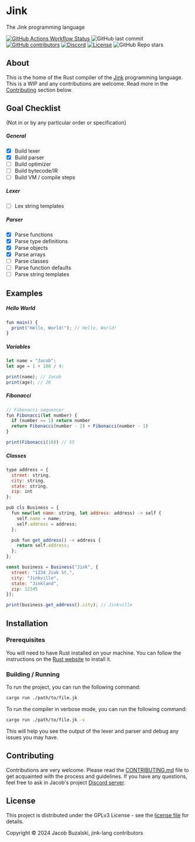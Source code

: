 # Jink 
The Jink programming language

[![GitHub Actions Workflow Status](https://img.shields.io/github/actions/workflow/status/jink-lang/jink/rust.yml?style=for-the-badge&label=Tests)](https://github.com/jink-lang/jink/actions/workflows/rust.yml)
![GitHub last commit](https://img.shields.io/github/last-commit/jink-lang/jink?style=for-the-badge)
[![GitHub contributors](https://img.shields.io/github/contributors-anon/jink-lang/jink?style=for-the-badge)](https://github.com/jink-lang/jink/graphs/contributors)
[![Discord](https://img.shields.io/discord/365599795886161941?label=Discord&style=for-the-badge)](https://discord.gg/cWzcQz2)
[![License](https://img.shields.io/github/license/jink-lang/jink?style=for-the-badge)](LICENSE)
![GitHub Repo stars](https://img.shields.io/github/stars/jink-lang/jink?style=for-the-badge)

## About
This is the home of the Rust compiler of the [Jink](https://github.com/jink-lang/jink) programming language. This is a WIP and any contributions are welcome. Read more in the [Contributing](#contributing) section below.

## Goal Checklist

(Not in or by any particular order or specification)

##### General
- [x] Build lexer
- [x] Build parser
- [ ] Build optimizer
- [ ] Build bytecode/IR
- [ ] Build VM / compile steps
##### Lexer
- [ ] Lex string templates
##### Parser
- [x] Parse functions
- [x] Parse type definitions
- [x] Parse objects
- [x] Parse arrays
- [ ] Parse classes
- [ ] Parse function defaults
- [ ] Parse string templates

## Examples

##### Hello World
```js
fun main() {
  print("Hello, World!"); // Hello, World!
}
```

##### Variables
```js
let name = "Jacob";
let age = 1 + 100 / 4:

print(name); // Jacob
print(age); // 26
```

##### Fibonacci
```js
// Fibonacci sequencer
fun Fibonacci(let number) {
  if (number <= 1) return number
  return Fibonacci(number - 2) + Fibonacci(number - 1)
}

print(Fibonacci(10)) // 55
```

##### Classes
```js
type address = {
  street: string,
  city: string,
  state: string,
  zip: int
};

pub cls Business = {
  fun new(let name: string, let address: address) -> self {
    self.name = name;
    self.address = address;
  };

  pub fun get_address() -> address {
    return self.address;
  };
};

const business = Business("Jink", {
  street: "1234 Jink St.",
  city: "Jinkville",
  state: "Jinkland",
  zip: 12345
});

print(business.get_address().city); // Jinkville
```

## Installation

### Prerequisites

You will need to have Rust installed on your machine. You can follow the instructions on the [Rust website](https://www.rust-lang.org/tools/install) to install it.

### Building / Running

To run the project, you can run the following command:

```bash
cargo run ./path/to/file.jk
```

To run the compiler in verbose mode, you can run the following command:

```bash
cargo run ./path/to/file.jk -v
```

This will help you see the output of the lexer and parser and debug any issues you may have.

## Contributing

Contributions are very welcome. Please read the [CONTRIBUTING.md](CONTRIBUTING.md) file to get acquainted with the process and guidelines. If you have any questions, feel free to ask in Jacob's project [Discord server](https://discord.gg/cWzcQz2).

## License

This project is distributed under the GPLv3 License - see the [license file](LICENSE) for details.

Copyright © 2024 Jacob Buzalski, jink-lang contributors
